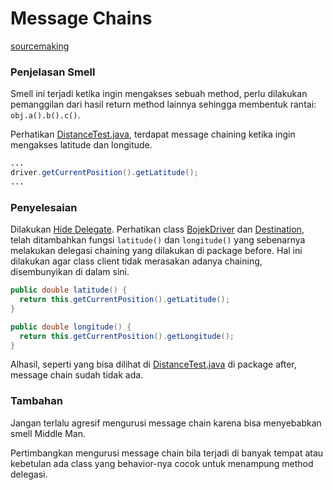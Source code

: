 # Message Chains

[sourcemaking](https://sourcemaking.com/refactoring/smells/message-chains)

### Penjelasan Smell

Smell ini terjadi ketika ingin mengakses sebuah method, perlu dilakukan pemanggilan dari hasil return method lainnya sehingga membentuk rantai: `obj.a().b().c()`.

Perhatikan [DistanceTest.java](before/DistanceTest.java), terdapat message chaining ketika ingin mengakses latitude dan longitude.

```java
...
driver.getCurrentPosition().getLatitude();
...
```

### Penyelesaian

Dilakukan [Hide Delegate](https://sourcemaking.com/refactoring/hide-delegate). Perhatikan class [BojekDriver](after/BojekDriver.java) dan [Destination](after/Destination.java), telah ditambahkan fungsi `latitude()` dan `longitude()` yang sebenarnya melakukan delegasi chaining yang dilakukan di package before. Hal ini dilakukan agar class client tidak merasakan adanya chaining, disembunyikan di dalam sini.

```java
public double latitude() {
  return this.getCurrentPosition().getLatitude();
}

public double longitude() {
  return this.getCurrentPosition().getLongitude();
}
```

Alhasil, seperti yang bisa dilihat di [DistanceTest.java](after/DistanceTest.java) di package after, message chain sudah tidak ada.

### Tambahan

Jangan terlalu agresif mengurusi message chain karena bisa menyebabkan smell Middle Man.

Pertimbangkan mengurusi message chain bila terjadi di banyak tempat atau kebetulan ada class yang behavior-nya cocok untuk menampung method delegasi.